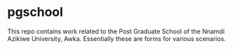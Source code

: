 # pgschool

This repo contains work related to the Post Graduate School of the Nnamdi Azikiwe University, Awka.
Essentially these are forms for various scenarios.
